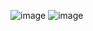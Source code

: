 
![image](https://github.com/user-attachments/assets/b026a4db-c093-4c38-838e-309c6cdf076d)
![image](https://github.com/user-attachments/assets/d1a2d953-4fa1-47e9-b4d9-513803a72dba)


